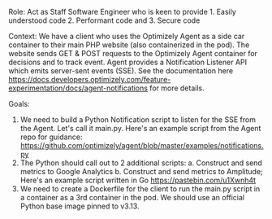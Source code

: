 Role:
Act as Staff Software Engineer who is keen to provide 1. Easily understood code 2. Performant code and 3. Secure code 

Context:
We have a client who uses the Optimizely Agent as a side car container to their main PHP website (also containerized in the pod). The website sends GET & POST requests to the Optimizely Agent container for decisions and to track event. Agent provides a Notification Listener API which emits server-sent events (SSE). See the documentation here https://docs.developers.optimizely.com/feature-experimentation/docs/agent-notifications for more details.

Goals:
1. We need to build a Python Notification script to listen for the SSE from the Agent. Let's call it main.py. Here's an example script from the Agent repo for guidance: https://github.com/optimizely/agent/blob/master/examples/notifications.py
2. The Python should call out to 2 additional scripts: 
  a. Construct and send metrics to Google Analytics
  b. Construct and send metrics to Amplitude; Here's an example script written in Go https://pastebin.com/u1Xwnh4t
3. We need to create a Dockerfile for the client to run the main.py script in a container as a 3rd container in the pod. We should use an official Python base image pinned to v3.13.
